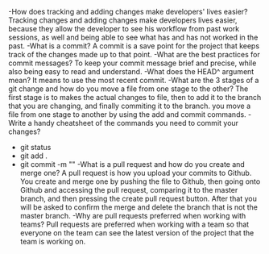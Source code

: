 -How does tracking and adding changes make developers' lives easier?
Tracking changes and adding changes make developers lives easier, because they allow the developer to see his workflow from past work sessions, as well and being able to see what has and has not worked in the past.
-What is a commit?
A commit is a save point for the project that keeps track of the changes made up to that point.
-What are the best practices for commit messages?
To keep your commit message brief and precise, while also being easy to read and understand.
-What does the HEAD^ argument mean?
It means to use the most recent commit.
-What are the 3 stages of a git change and how do you move a file from one stage to the other?
The first stage is to makes the actual changes to file, then to add it to the branch that you are changing, and finally commiting it to the branch. you move a file from one stage to another by using the add and commit commands.
-Write a handy cheatsheet of the commands you need to commit your changes?
- git status
- git add .
- git commit -m ""
-What is a pull request and how do you create and merge one?
A pull request is how you upload your commits to Github. You create and merge one by pushing the file to Github, then going onto Github and accessing the pull request, comparing it to the master branch, and then pressing the create pull request button. After that you will be asked to confirm the merge and delete the branch that is not the master branch.
-Why are pull requests preferred when working with teams?
Pull requests are preferred when working with a team so that everyone on the team can see the latest version of the project that the team is working on.